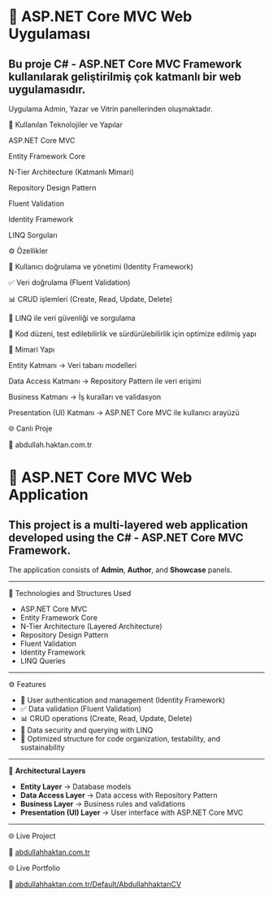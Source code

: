 # 📌 ASP.NET Core MVC Web Uygulaması

## Bu proje C# - ASP.NET Core MVC Framework kullanılarak geliştirilmiş çok katmanlı bir web uygulamasıdır.
Uygulama Admin, Yazar ve Vitrin panellerinden oluşmaktadır.

🚀 Kullanılan Teknolojiler ve Yapılar

ASP.NET Core MVC

Entity Framework Core

N-Tier Architecture (Katmanlı Mimari)

Repository Design Pattern

Fluent Validation

Identity Framework

LINQ Sorguları

⚙️ Özellikler

🔐 Kullanıcı doğrulama ve yönetimi (Identity Framework)

✅ Veri doğrulama (Fluent Validation)

📊 CRUD işlemleri (Create, Read, Update, Delete)

🔎 LINQ ile veri güvenliği ve sorgulama

📂 Kod düzeni, test edilebilirlik ve sürdürülebilirlik için optimize edilmiş yapı

📂 Mimari Yapı

Entity Katmanı → Veri tabanı modelleri

Data Access Katmanı → Repository Pattern ile veri erişimi

Business Katmanı → İş kuralları ve validasyon

Presentation (UI) Katmanı → ASP.NET Core MVC ile kullanıcı arayüzü

🌐 Canlı Proje

🔗 abdullah.haktan.com.tr


# 📌 ASP.NET Core MVC Web Application

## This project is a multi-layered web application developed using the C# - ASP.NET Core MVC Framework.  
The application consists of **Admin**, **Author**, and **Showcase** panels.

---

🚀 Technologies and Structures Used  

- ASP.NET Core MVC  
- Entity Framework Core  
- N-Tier Architecture (Layered Architecture)  
- Repository Design Pattern  
- Fluent Validation  
- Identity Framework  
- LINQ Queries  

---

⚙️ Features  

- 🔐 User authentication and management (Identity Framework)  
- ✅ Data validation (Fluent Validation)  
- 📊 CRUD operations (Create, Read, Update, Delete)  
- 🔎 Data security and querying with LINQ  
- 📂 Optimized structure for code organization, testability, and sustainability  

---

📂 **Architectural Layers**  

- **Entity Layer** → Database models  
- **Data Access Layer** → Data access with Repository Pattern  
- **Business Layer** → Business rules and validations  
- **Presentation (UI) Layer** → User interface with ASP.NET Core MVC  

---

🌐 Live Project  

🔗 [abdullahhaktan.com.tr](http://abdullah.haktan.com.tr)  

🌐 Live Portfolio

🔗 [abdullahhaktan.com.tr/Default/AbdullahhaktanCV](http://abdullah.haktan.com.tr/Default/AbdullahhaktanCV)  
